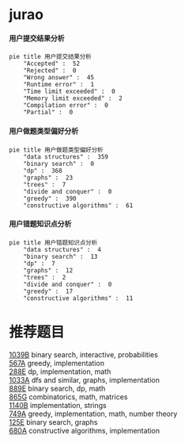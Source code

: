 # jurao

<!-- tabs:start -->



#### **用户提交结果分析**

```mermaid
pie title 用户提交结果分析
    "Accepted" :  52
    "Rejected" :  0
    "Wrong answer" :  45
    "Runtime error" :  1
    "Time limit exceeded" :  0
    "Memory limit exceeded" :  2
    "Compilation error" :  0
    "Partial" :  0
```

#### **用户做题类型偏好分析**

```mermaid
pie title 用户做题类型偏好分析
    "data structures" :  359
    "binary search" :  0
    "dp" :  368
    "graphs" :  23
    "trees" :  7
    "divide and conquer" :  0
    "greedy" :  390
    "constructive algorithms" :  61
```
#### **用户错题知识点分析**

```mermaid
pie title 用户错题知识点分析
    "data structures" :  4
    "binary search" :  13
    "dp" :  7
    "graphs" :  12
    "trees" :  2
    "divide and conquer" :  0
    "greedy" :  17
    "constructive algorithms" :  11
```



<!-- tabs:end -->
# 推荐题目
[1039B](https://codeforces.com/contest/1039/problem/B)		binary search,
                        interactive,
                        probabilities		  
[567A](https://codeforces.com/contest/567/problem/A)		greedy,
                        implementation		  
[288E](https://codeforces.com/contest/288/problem/E)		dp,
                        implementation,
                        math		  
[1033A](https://codeforces.com/contest/1033/problem/A)		dfs and similar,
                        graphs,
                        implementation		  
[889E](https://codeforces.com/contest/889/problem/E)		binary search,
                        dp,
                        math		  
[865G](https://codeforces.com/contest/865/problem/G)		combinatorics,
                        math,
                        matrices		  
[1140B](https://codeforces.com/contest/1140/problem/B)		implementation,
                        strings		  
[749A](https://codeforces.com/contest/749/problem/A)		greedy,
                        implementation,
                        math,
                        number theory		  
[125E](https://codeforces.com/contest/125/problem/E)		binary search,
                        graphs		  
[680A](https://codeforces.com/contest/680/problem/A)		constructive algorithms,
                        implementation		  
